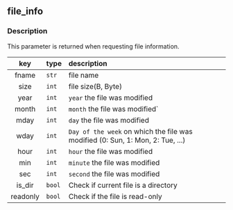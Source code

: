 ﻿## file_info

### Description

This parameter is returned when requesting file information.

|key|type|description|
|:---:|:---|:---|
|fname|`str`|file name|
|size|`int`|file size(B, Byte)|
|year|`int`| `year` the file was modified |
|month|`int`| `month` the file was modified` |
|mday|`int`| `day` the file was modified |
|wday|`int`| `Day of the week` on which the file was modified (0: Sun, 1: Mon, 2: Tue, ...) |
|hour|`int`| `hour` the file was modified |
|min|`int`| `minute` the file was modified |
|sec|`int`| `second` the file was modified |
|is_dir|`bool`| Check if current file is a directory |
|readonly|`bool`| Check if the file is read-only |
